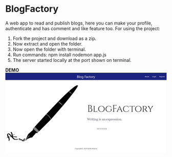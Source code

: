 # BlogFactory
A web app to read and publish blogs, here you can make your profile, authenticate and has comment and like feature too.
For using the project:
1. Fork the project and download as a zip.
2. Now extract and open the folder.
3. Now open the folder with terminal.
4. Run commands: npm install
                 nodemon app.js
5. The server started locally at the port shown on terminal.


**DEMO**
![](blog1.png)
